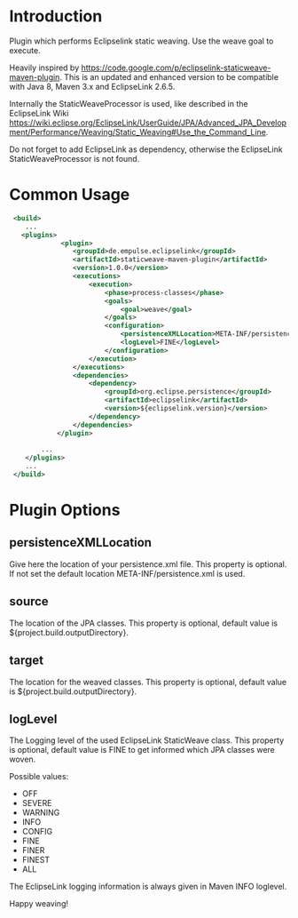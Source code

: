 # Introduction
Plugin which performs Eclipselink static weaving. Use the weave goal to execute. 

Heavily inspired by https://code.google.com/p/eclipselink-staticweave-maven-plugin. 
This is an updated and enhanced version to be compatible with Java 8, Maven 3.x and EclipseLink 2.6.5. 

Internally the StaticWeaveProcessor is used, like described in the EclipseLink Wiki https://wiki.eclipse.org/EclipseLink/UserGuide/JPA/Advanced_JPA_Development/Performance/Weaving/Static_Weaving#Use_the_Command_Line. 

Do not forget to add EclipseLink as dependency, otherwise the EclipseLink StaticWeaveProcessor is not found. 

# Common Usage
```xml
 <build>
   	...
   <plugins>
 			 <plugin>
 			 	<groupId>de.empulse.eclipselink</groupId>
 				<artifactId>staticweave-maven-plugin</artifactId>
 				<version>1.0.0</version>
 				<executions>
 					<execution>
 						<phase>process-classes</phase>
 						<goals>
 							<goal>weave</goal>
 						</goals>
 						<configuration>
 							<persistenceXMLLocation>META-INF/persistence.xml</persistenceXMLLocation>
 							<logLevel>FINE</logLevel>
 						</configuration>
 					</execution>
 				</executions>
 				<dependencies>
 					<dependency>
 						<groupId>org.eclipse.persistence</groupId>
 						<artifactId>eclipselink</artifactId>
 						<version>${eclipselink.version}</version>
 					</dependency>
 				</dependencies>
 			</plugin>
   		
   		...
   	</plugins>
   	...
 </build>
```
# Plugin Options

## persistenceXMLLocation
Give here the location of your persistence.xml file. This property is optional. If not set the default location META-INF/persistence.xml is used.

## source
The location of the JPA classes. This property is optional, default value is ${project.build.outputDirectory}.

## target
The location for the weaved classes. This property is optional, default value is ${project.build.outputDirectory}.

## logLevel
The Logging level of the used EclipseLink StaticWeave class. This property is optional, default value is FINE to get informed which JPA classes were woven.
	 
Possible values:
	 
* OFF
* SEVERE
* WARNING
* INFO
* CONFIG
* FINE
* FINER
* FINEST
* ALL

The EclipseLink logging information is always given in Maven INFO loglevel.

Happy weaving!
